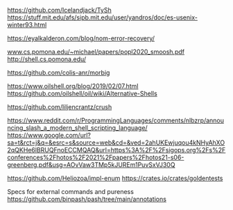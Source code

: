https://github.com/Icelandjack/TySh
https://stuff.mit.edu/afs/sipb.mit.edu/user/yandros/doc/es-usenix-winter93.html


https://eyalkalderon.com/blog/nom-error-recovery/

www.cs.pomona.edu/~michael/papers/popl2020_smoosh.pdf
http://shell.cs.pomona.edu/

https://github.com/colis-anr/morbig

https://www.oilshell.org/blog/2019/02/07.html
https://github.com/oilshell/oil/wiki/Alternative-Shells

https://github.com/liljencrantz/crush

https://www.reddit.com/r/ProgrammingLanguages/comments/nlbzrp/announcing_slash_a_modern_shell_scripting_language/
https://www.google.com/url?sa=t&rct=j&q=&esrc=s&source=web&cd=&ved=2ahUKEwjuqou4kNHyAhXO2qQKHe6lBRUQFnoECCMQAQ&url=https%3A%2F%2Fsigops.org%2Fs%2Fconferences%2Fhotos%2F2021%2Fpapers%2Fhotos21-s06-greenberg.pdf&usg=AOvVaw3TMp5kJUREm1PuvSxVJ30Q



https://github.com/Heliozoa/impl-enum
https://crates.io/crates/goldentests


Specs for external commands and pureness
https://github.com/binpash/pash/tree/main/annotations
